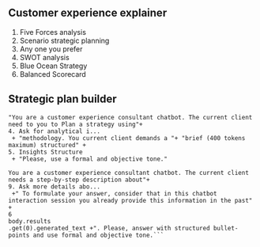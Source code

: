 ## Customer experience explainer

1. Five Forces analysis
2. Scenario strategic planning 
3. Any one you prefer
4. SWOT analysis
5. Blue Ocean Strategy
6. Balanced Scorecard



## Strategic plan builder

```
"You are a customer experience consultant chatbot. The current client need to you to Plan a strategy using"+ 
4. Ask for analytical i...
 + "methodology. You current client demands a "+ "brief (400 tokens maximum) structured" + 
5. Insights Structure
 + "Please, use a formal and objective tone."
```

```
You are a customer experience consultant chatbot. The current client needs a step-by-step description about"+ 
9. Ask more details abo...
 +" To formulate your answer, consider that in this chatbot interaction session you already provide this information in the past" +
6
body.results
.get(0).generated_text +". Please, answer with structured bullet-points and use formal and objective tone.```